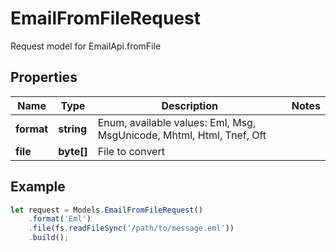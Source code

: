 # EmailFromFileRequest

Request model for EmailApi.fromFile

## Properties

Name | Type | Description | Notes
---- | ---- | ----------- | -----
**format** | **string**|  Enum, available values: Eml, Msg, MsgUnicode, Mhtml, Html, Tnef, Oft |
**file** | **byte[]**| File to convert |

## Example
```typescript
let request = Models.EmailFromFileRequest()
    .format('Eml')
    .file(fs.readFileSync('/path/to/message.eml'))
    .build();
```

